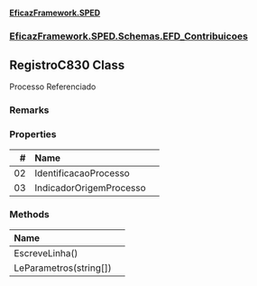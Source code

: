 #### [EficazFramework.SPED](EficazFrameworkSPED.md 'EficazFramework SPED')
### [EficazFramework.SPED.Schemas.EFD_Contribuicoes](EficazFramework.SPED.Schemas.EFD_Contribuicoes.md 'EficazFramework.SPED.Schemas.EFD_Contribuicoes')

## RegistroC830 Class

Processo Referenciado

### Remarks
### Properties

| # | Name | |
| ---: | :--- | :--- |
| 02 | IdentificacaoProcesso |  |
| 03 | IndicadorOrigemProcesso |  |
### Methods

| Name | |
| :--- | :--- |
| EscreveLinha() |  |
| LeParametros(string[]) |  |
